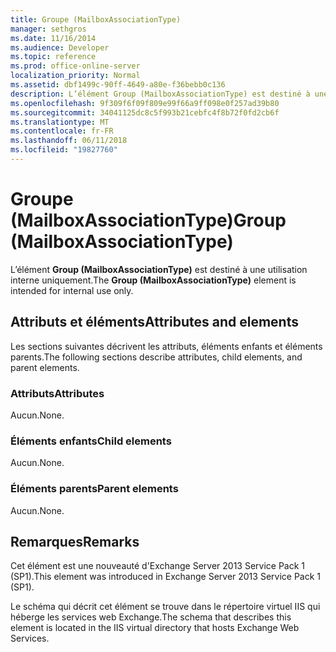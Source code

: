 ```yaml
---
title: Groupe (MailboxAssociationType)
manager: sethgros
ms.date: 11/16/2014
ms.audience: Developer
ms.topic: reference
ms.prod: office-online-server
localization_priority: Normal
ms.assetid: dbf1499c-90ff-4649-a80e-f36bebb0c136
description: L’élément Group (MailboxAssociationType) est destiné à une utilisation interne uniquement.
ms.openlocfilehash: 9f309f6f09f809e99f66a9ff098e0f257ad39b80
ms.sourcegitcommit: 34041125dc8c5f993b21cebfc4f8b72f0fd2cb6f
ms.translationtype: MT
ms.contentlocale: fr-FR
ms.lasthandoff: 06/11/2018
ms.locfileid: "19827760"
---
```

# <a name="group-mailboxassociationtype"></a><span data-ttu-id="9dc8c-103">Groupe (MailboxAssociationType)</span><span class="sxs-lookup"><span data-stu-id="9dc8c-103">Group (MailboxAssociationType)</span></span>

<span data-ttu-id="9dc8c-104">L’élément **Group (MailboxAssociationType)** est destiné à une utilisation interne uniquement.</span><span class="sxs-lookup"><span data-stu-id="9dc8c-104">The **Group (MailboxAssociationType)** element is intended for internal use only.</span></span> 

## <a name="attributes-and-elements"></a><span data-ttu-id="9dc8c-105">Attributs et éléments</span><span class="sxs-lookup"><span data-stu-id="9dc8c-105">Attributes and elements</span></span>

<span data-ttu-id="9dc8c-106">Les sections suivantes décrivent les attributs, éléments enfants et éléments parents.</span><span class="sxs-lookup"><span data-stu-id="9dc8c-106">The following sections describe attributes, child elements, and parent elements.</span></span>
  
### <a name="attributes"></a><span data-ttu-id="9dc8c-107">Attributs</span><span class="sxs-lookup"><span data-stu-id="9dc8c-107">Attributes</span></span>

<span data-ttu-id="9dc8c-108">Aucun.</span><span class="sxs-lookup"><span data-stu-id="9dc8c-108">None.</span></span>
  
### <a name="child-elements"></a><span data-ttu-id="9dc8c-109">Éléments enfants</span><span class="sxs-lookup"><span data-stu-id="9dc8c-109">Child elements</span></span>

<span data-ttu-id="9dc8c-110">Aucun.</span><span class="sxs-lookup"><span data-stu-id="9dc8c-110">None.</span></span>
  
### <a name="parent-elements"></a><span data-ttu-id="9dc8c-111">Éléments parents</span><span class="sxs-lookup"><span data-stu-id="9dc8c-111">Parent elements</span></span>

<span data-ttu-id="9dc8c-112">Aucun.</span><span class="sxs-lookup"><span data-stu-id="9dc8c-112">None.</span></span>
  
## <a name="remarks"></a><span data-ttu-id="9dc8c-113">Remarques</span><span class="sxs-lookup"><span data-stu-id="9dc8c-113">Remarks</span></span>

<span data-ttu-id="9dc8c-114">Cet élément est une nouveauté d'Exchange Server 2013 Service Pack 1 (SP1).</span><span class="sxs-lookup"><span data-stu-id="9dc8c-114">This element was introduced in Exchange Server 2013 Service Pack 1 (SP1).</span></span>
  
<span data-ttu-id="9dc8c-115">Le schéma qui décrit cet élément se trouve dans le répertoire virtuel IIS qui héberge les services web Exchange.</span><span class="sxs-lookup"><span data-stu-id="9dc8c-115">The schema that describes this element is located in the IIS virtual directory that hosts Exchange Web Services.</span></span>
  


